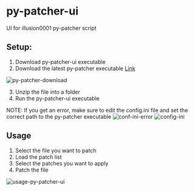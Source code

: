 # py-patcher-ui
UI for illusion0001 py-patcher script

## Setup:

1. Download py-patcher-ui executable
2. Download the latest py-patcher executable [Link](https://github.com/illusion0001/py-patcher/releases)

![py-patcher-download](https://github.com/shadowdog9500/py-patcher-ui/blob/main/resources/img/py-patcher-download.jpg)

3. Unzip the file into a folder
4. Run the py-patcher-ui executable

NOTE: If you get an error, make sure to edit the config.ini file and set the correct path to the py-patcher executable
![conf-ini-error](https://github.com/shadowdog9500/py-patcher-ui/blob/main/resources/img/config-error.jpg)
![config-ini](https://github.com/shadowdog9500/py-patcher-ui/blob/main/resources/img/conf-ini.jpg)

## Usage

1. Select the file you want to patch
2. Load the patch list
3. Select the patches you want to apply
4. Patch the file

![usage-py-patcher-ui](https://github.com/shadowdog9500/py-patcher-ui/blob/main/resources/img/py-patcher-ui.png)